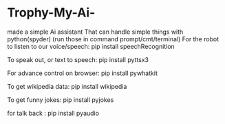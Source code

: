 # Trophy-My-Ai-
made a simple Ai assistant That can handle simple things with python(spyder)
(run those in command prompt/cmt/terminal) For the robot to listen to our voice/speech: pip install speechRecognition

To speak out, or text to speech: pip install pyttsx3

For advance control on browser: pip install pywhatkit

To get wikipedia data: pip install wikipedia

To get funny jokes: pip install pyjokes

for talk back : pip install pyaudio

